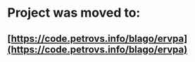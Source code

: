 # Project was moved to:
## [https://code.petrovs.info/blago/ervpa](https://code.petrovs.info/blago/ervpa)
